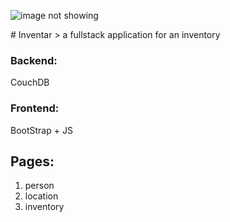 <p><img src="/https://picsum.photos/id/1/200/200" alt="image not showing" title="inventory" /></p>
# Inventar
> a fullstack application for an inventory 

### Backend: 
CouchDB

### Frontend:
BootStrap + JS

## Pages:
1. person
2. location
3. inventory

